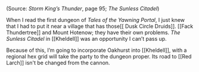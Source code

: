 
(Source: *Storm King’s Thunder*, page 95; *The Sunless Citadel*)

When I read the first dungeon of *Tales of the Yawning Portal*, I just knew that I had to put it near a village that has those[[ Dusk Circle Druids]]. [[Fack Thundertree]] and Mount Hotenow; they have their own problems. *The Sunless Citadel* in [[Kheldell]] was an opportunity I can’t pass up.

Because of this, I’m going to incorporate Oakhurst into [[Kheldell]], with a regional hex grid will take the party to the dungeon proper. Its road to [[Red Larch]] isn't be changed from the cannon.
